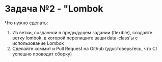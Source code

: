 # **Задача №2 - "Lombok**

Что нужно сделать:

1.  Из ветки, созданной в предыдущем задании (flexible), создайте ветку lombok, в которой перепишите ваши data-class'ы с использование Lombok
2.  Сделайте коммит и Pull Request на Github (удостоверьтесь, что CI успешно проводит сборку)
